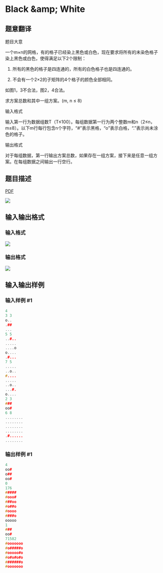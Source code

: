 # Black &amp;amp; White

## 题意翻译

题目大意

一个m×n的网格，有的格子已经染上黑色或白色，现在要求将所有的未染色格子染上黑色或白色，使得满足以下2个限制：

1) 所有的黑色的格子是四连通的，所有的白色格子也是四连通的。

2) 不会有一个2×2的子矩阵的4个格子的颜色全部相同。

如图1，3不合法，图2，4合法。

求方案总数和其中一组方案。(m, n ≤ 8)

输入格式

输入第一行为数据组数T（T≤100）。每组数据第一行为两个整数m和n（2≤n，m≤8）。以下m行每行包含n个字符，“#”表示黑格，“o”表示白格，“.”表示尚未涂色的格子。

输出格式

对于每组数据，第一行输出方案总数，如果存在一组方案，接下来是任意一组方案。在每组数据之间输出一行空行。 

## 题目描述

[problemUrl]: https://uva.onlinejudge.org/index.php?option=com_onlinejudge&Itemid=8&category=17&page=show_problem&problem=1513

[PDF](https://uva.onlinejudge.org/external/105/p10572.pdf)

![](https://cdn.luogu.com.cn/upload/vjudge_pic/UVA10572/f03240f6ef7e3c665608a49c5ad0d6db27809c53.png)

## 输入输出格式

### 输入格式

![](https://cdn.luogu.com.cn/upload/vjudge_pic/UVA10572/3a6f7eb38401667ae31fe5213d958909932cd0fd.png)

### 输出格式

![](https://cdn.luogu.com.cn/upload/vjudge_pic/UVA10572/e0517b17724262fc72fb8eacab76d372dc88df71.png)

## 输入输出样例

### 输入样例 #1

```cpp
4
3 3
o..
.##
...
5 5
..#..
.....
....o
o....
.#...
7 5
.....
..o..
#....
.....
..o..
...#.
o....
2 3
###
oo#
6 8
........
........
........
........
.#......
........
```


### 输出样例 #1

```cpp
4
oo#
o##
oo#
0
176
#####
#ooo#
###oo
#o##o
#oooo
####o
ooooo
1
###
oo#
71582
#ooooooo
#o#####o
#ooooo#o
#o#o#o#o
#######o
#ooooooo
```



